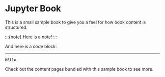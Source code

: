 # Jupyter Book

This is a small sample book to give you a feel for how book content is
structured.

:::{note}
Here is a note!
:::

And here is a code block:

---

```
HEllo
```

Check out the content pages bundled with this sample book to see more.
